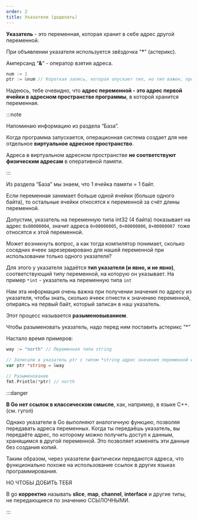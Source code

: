 ```yaml
---
order: 2
title: Указатели (доделать)
---
```


**Указатель** - это переменная, которая хранит в себе адрес другой переменной.

При объявлении указателя используется звёздочка “**\***” (астерикс).

Амперсанд “**&**“ - оператор взятия адреса.

```Go
num := 1
ptr := &num // Короткая запись, которая опускает тип, но тип важен, про него ниже
```

Надеюсь, тебе очевидно, что **адрес переменной - это адрес первой ячейки в адресном пространстве программы**, в которой хранится переменная.

:::note 

Напоминаю информацию из раздела “База”.

Когда программа запускается, операционная система создает для нее отдельное **виртуальное адресное пространство**.

Адреса в виртуальном адресном пространстве **не соответствуют физическим адресам** в оперативной памяти.

:::

Из раздела “База” мы знаем, что 1 ячейка памяти = 1 байт.

Если переменная занимает больше одной ячейки (больше одного байта), то остальные ячейки относятся к переменной за счёт длины переменной.

Допустим, указатель на переменную типа int32 (4 байта) показывает на адрес `0x00000004`, значит адреса `0×00000005`, `0×00000006`, `0×00000007 `тоже относятся к этой переменной.

Может возникнуть вопрос, а как тогда компилятор понимает, сколько соседних ячеек зарезервировано для нашей переменной при использовании только одного указателя?

Для этого у указателя задаётся **тип указателя (и явно, и не явно)**, соответствующий типу переменной, на которую он указывает. На пример `*int` - указатель на переменную типа `int`

Нам эта информация очень важна при получении значения по адресу из указателя, чтобы знать, сколько ячеек отнести к значению переменной, опираясь на первый байт, который записан в наш указатель.

Этот процесс называется **разыменовыванием**.

Чтобы разыменовать указатель, надо перед ним поставить астерикс “\*”

Настало время примеров:

```Go
way := "north" // Переменная типа string

// Записали в указатель ptr с типом *string адрес значения переменной way
var ptr *string = &way 

// Разыменование
fmt.Println(*ptr) // north
```

:::danger 

**В Go нет ссылок в классическом смысле**, как, например, в языке C++. (см. гугол)

Однако указатели в Go выполняют аналогичную функцию, позволяя передавать адреса переменных. Когда ты передаёшь указатель, вы передаёте адрес, по которому можно получить доступ к данным, хранящимся в другой переменной. Это позволяет изменять эти данные без создания копий.

Таким образом, через указатели фактически передаются адреса, что функционально похоже на использование ссылок в других языках программирования.

НО ЧТОБЫ ДОБИТЬ ТЕБЯ

В go **корректно** называть **slice**, **map**, **channel**, **interface** и другие типы, не передающиеся по значению ССЫЛОЧНЫМИ.

:::